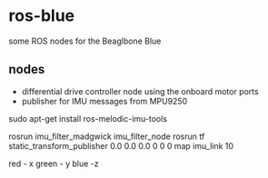 # ros-blue

some ROS nodes for the Beaglbone Blue

## nodes

* differential drive controller node using the onboard motor ports
* publisher for IMU messages from MPU9250


 sudo apt-get install ros-melodic-imu-tools 


rosrun imu_filter_madgwick imu_filter_node
rosrun tf static_transform_publisher 0.0 0.0 0.0 0 0 0 map imu_link 10

red - x green - y blue -z 
